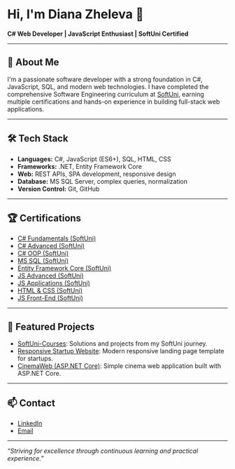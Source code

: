 # Hi, I'm Diana Zheleva 👋

**C# Web Developer | JavaScript Enthusiast | SoftUni Certified**

---

## 🚀 About Me
I'm a passionate software developer with a strong foundation in C#, JavaScript, SQL, and modern web technologies. I have completed the comprehensive Software Engineering curriculum at [SoftUni](https://softuni.bg/curriculum), earning multiple certifications and hands-on experience in building full-stack web applications.

---

## 🛠️ Tech Stack

- **Languages:** C#, JavaScript (ES6+), SQL, HTML, CSS
- **Frameworks:** .NET, Entity Framework Core
- **Web:** REST APIs, SPA development, responsive design
- **Database:** MS SQL Server, complex queries, normalization
- **Version Control:** Git, GitHub

---

## 🏆 Certifications

- [C# Fundamentals (SoftUni)](https://softuni.bg/certificates/details/79973/93277d01)
- [C# Advanced (SoftUni)](https://softuni.bg/certificates/details/83336/3cf5ca61)
- [C# OOP (SoftUni)](https://softuni.bg/certificates/details/87559/fa1650c3)
- [MS SQL (SoftUni)](https://softuni.bg/certificates/details/97782/1ece96c4)
- [Entity Framework Core (SoftUni)](https://softuni.bg/certificates/details/104381/7959534c)
- [JS Advanced (SoftUni)](https://softuni.bg/certificates/details/90454/0da271ab)
- [JS Applications (SoftUni)](https://softuni.bg/certificates/details/112449/3ea64181)
- [HTML & CSS (SoftUni)](https://softuni.bg/certificates/details/228560/91d0c27b)
- [JS Front-End (SoftUni)](https://softuni.bg/certificates/details/233135/85b8f480)

---

## 📂 Featured Projects

- [SoftUni-Courses](https://github.com/dizheleva/SoftUni-Courses): Solutions and projects from my SoftUni journey.
- [Responsive Startup Website](https://github.com/dizheleva/Sirma-Academy/tree/main/JavaScript/32-34.Workshop/ResponsiveStartupWebsite): Modern responsive landing page template for startups.
- [CinemaWeb (ASP.NET Core)](https://github.com/dizheleva/SoftUni-Courses/tree/main/C%23%20WEB/ASP.NET%20Introduction/ASP.NET%20Core%20Introduction%20-%20Exercises/CinemaWeb-May-2025): Simple cinema web application built with ASP.NET Core.

---

## 📫 Contact

- [LinkedIn](https://www.linkedin.com/in/dilyana-zheleva-175982325/)
- [Email](di.zheleva89@gmail.com)

---

_“Striving for excellence through continuous learning and practical experience.”_
